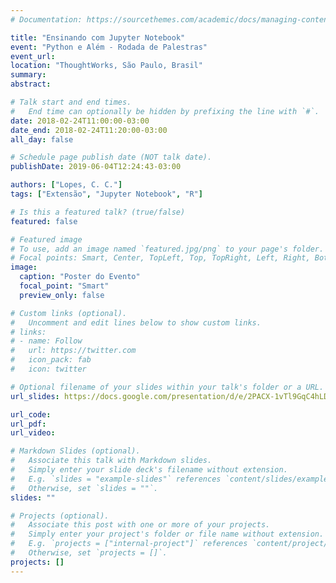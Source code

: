 ```yaml
---
# Documentation: https://sourcethemes.com/academic/docs/managing-content/

title: "Ensinando com Jupyter Notebook"
event: "Python e Além - Rodada de Palestras"
event_url:
location: "ThoughtWorks, São Paulo, Brasil"
summary:
abstract:

# Talk start and end times.
#   End time can optionally be hidden by prefixing the line with `#`.
date: 2018-02-24T11:00:00-03:00
date_end: 2018-02-24T11:20:00-03:00
all_day: false

# Schedule page publish date (NOT talk date).
publishDate: 2019-06-04T12:24:43-03:00

authors: ["Lopes, C. C."]
tags: ["Extensão", "Jupyter Notebook", "R"]

# Is this a featured talk? (true/false)
featured: false

# Featured image
# To use, add an image named `featured.jpg/png` to your page's folder. 
# Focal points: Smart, Center, TopLeft, Top, TopRight, Left, Right, BottomLeft, Bottom, BottomRight.
image:
  caption: "Poster do Evento"
  focal_point: "Smart"
  preview_only: false

# Custom links (optional).
#   Uncomment and edit lines below to show custom links.
# links:
# - name: Follow
#   url: https://twitter.com
#   icon_pack: fab
#   icon: twitter

# Optional filename of your slides within your talk's folder or a URL.
url_slides: https://docs.google.com/presentation/d/e/2PACX-1vTl9GqC4hLDE1vf55sNMiFlSJ50T43oxNm3uXeET2ehFoUVT0EGVVJ06XIWTC6rDmGB4EIldVV9DhCy/pub?start=false&loop=false&delayms=3000

url_code:
url_pdf:
url_video:

# Markdown Slides (optional).
#   Associate this talk with Markdown slides.
#   Simply enter your slide deck's filename without extension.
#   E.g. `slides = "example-slides"` references `content/slides/example-slides.md`.
#   Otherwise, set `slides = ""`.
slides: ""

# Projects (optional).
#   Associate this post with one or more of your projects.
#   Simply enter your project's folder or file name without extension.
#   E.g. `projects = ["internal-project"]` references `content/project/deep-learning/index.md`.
#   Otherwise, set `projects = []`.
projects: []
---
```

